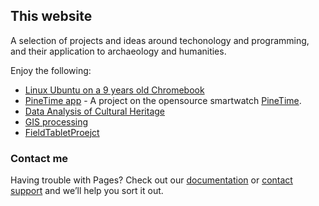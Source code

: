 ## This website

A selection of projects and ideas around techonology and programming, and their application to archaeology and humanities.

Enjoy the following:
- [Linux Ubuntu on a 9 years old Chromebook](https://codethepast.github.io/TestPage)
- [PineTime app](https://codethepast.github.io/TestPage) - A project on the opensource smartwatch [PineTime](https://wiki.pine64.org/index.php/PineTime).
- [Data Analysis of Cultural Heritage](https://codethepast.github.io/TestPage)
- [GIS processing](https://codethepast.github.io/TestPage)
- [FieldTabletProejct](https://codethepast.github.io/TestPage)

### Contact me

Having trouble with Pages? Check out our [documentation](https://docs.github.com/categories/github-pages-basics/) or [contact support](https://support.github.com/contact) and we’ll help you sort it out.

